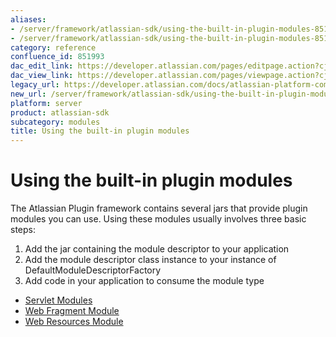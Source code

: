 ```yaml
---
aliases:
- /server/framework/atlassian-sdk/using-the-built-in-plugin-modules-851993.html
- /server/framework/atlassian-sdk/using-the-built-in-plugin-modules-851993.md
category: reference
confluence_id: 851993
dac_edit_link: https://developer.atlassian.com/pages/editpage.action?cjm=wozere&pageId=851993
dac_view_link: https://developer.atlassian.com/pages/viewpage.action?cjm=wozere&pageId=851993
legacy_url: https://developer.atlassian.com/docs/atlassian-platform-common-components/plugin-framework/embedding-the-plugin-framework/using-the-built-in-plugin-modules
new_url: /server/framework/atlassian-sdk/using-the-built-in-plugin-modules
platform: server
product: atlassian-sdk
subcategory: modules
title: Using the built-in plugin modules
---
```

# Using the built-in plugin modules

The Atlassian Plugin framework contains several jars that provide plugin modules you can use. Using these modules usually involves three basic steps:

1.  Add the jar containing the module descriptor to your application
2.  Add the module descriptor class instance to your instance of DefaultModuleDescriptorFactory
3.  Add code in your application to consume the module type

-   [Servlet Modules](/server/framework/atlassian-sdk/servlet-modules)
-   [Web Fragment Module](/server/framework/atlassian-sdk/web-fragment-module)
-   [Web Resources Module](/server/framework/atlassian-sdk/web-resources-module)












































































































































































































































































































































































































































































































































































































